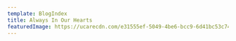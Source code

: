 ```yaml
---
template: BlogIndex
title: Always In Our Hearts
featuredImage: https://ucarecdn.com/e31555ef-5049-4be6-bcc9-6d41bc53c741/-/crop/960x482/0,58/-/preview/
---
```

